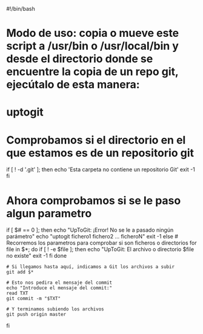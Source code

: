 #!/bin/bash

# Modo de uso: copia o mueve este script a /usr/bin o /usr/local/bin y desde el directorio donde se encuentre la copia de un repo git, ejecútalo de esta manera:
# uptogit <ficheros>

# Comprobamos si el directorio en el que estamos es de un repositorio git
if [ ! -d '.git' ]; then
	echo 'Esta carpeta no contiene un repositorio Git'
	exit -1
fi

# Ahora comprobamos si se le paso algun parametro
if [ $# == 0 ]; then
	echo "UpToGit: ¡Error! No se le a pasado ningún parámetro"
	echo "uptogit fichero1 fichero2 ... ficheroN"
	exit -1
else
	# Recorremos los parametros para comprobar si son ficheros o directorios
	for file in $*; do
		if [ ! -e $file ]; then
			echo "UpToGit: El archivo o directorio $file no existe"
			exit -1
		fi
	done
	
	# Si llegamos hasta aquí, indicamos a Git los archivos a subir
	git add $*
	
	# Esto nos pedira el mensaje del commit
	echo "Introduce el mensaje del commit:"
	read TXT
	git commit -m "$TXT"

	# Y terminamos subiendo los archivos
	git push origin master

fi
